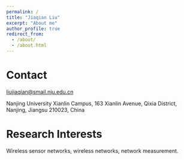 ```yaml
---
permalink: /
title: "Jiaqian Liu"
excerpt: "About me"
author_profile: true
redirect_from: 
  - /about/
  - /about.html
---
```





Contact
======
liujiaqian@smail.nju.edu.cn

Nanjing University Xianlin Campus,
163 Xianlin Avenue, Qixia District,
Nanjing, Jiangsu 210023, China

Research Interests
======
Wireless sensor networks, wireless networks, network measurement.


